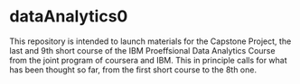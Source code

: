 # dataAnalytics0
This repository is intended to launch materials for the Capstone Project, the last and 9th short course of the IBM Proeffsional Data Analytics Course from the joint program of coursera and IBM. This in principle calls for what has been thought so far, from the first short course to the 8th one.
